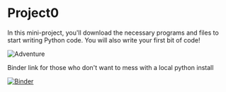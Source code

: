 # Project0

In this mini-project, you'll download the necessary programs and files to start writing Python code.
You will also write your first bit of code!

![Adventure](adventure.gif)

Binder link for those who don't want to mess with a local python install

[![Binder](https://mybinder.org/badge_logo.svg)](https://mybinder.org/v2/gh/ylime2718/L1-Project0/master)

